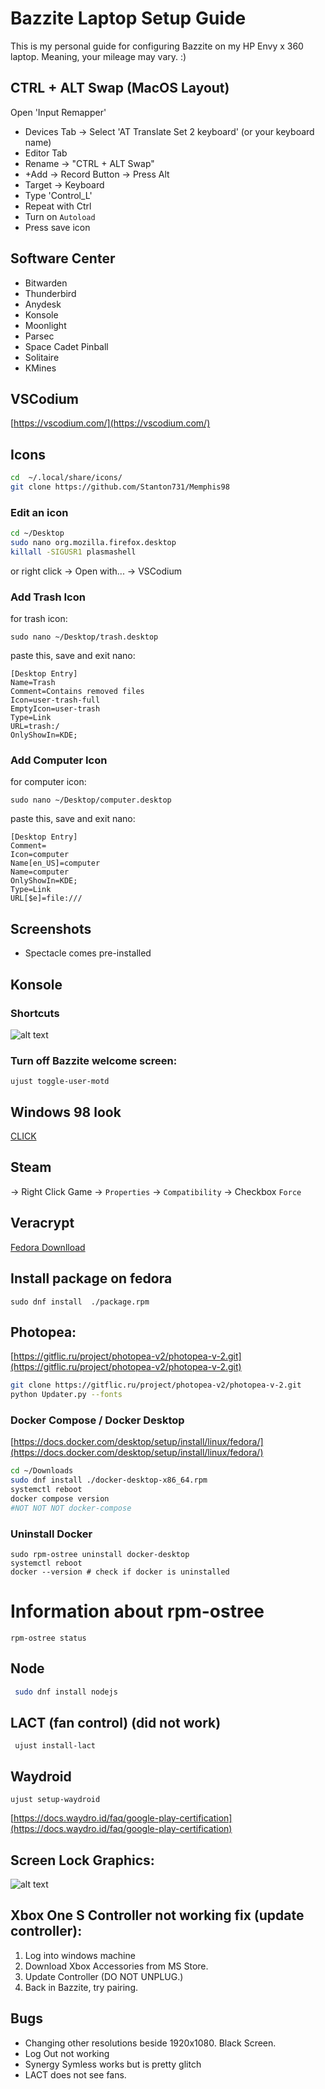 # Bazzite Laptop Setup Guide

This is my personal guide for configuring Bazzite on my HP Envy x 360 laptop. Meaning, your mileage may vary. :)

## CTRL + ALT Swap (MacOS Layout)
Open 'Input Remapper' 
- Devices Tab -> Select 'AT Translate Set 2 keyboard' (or your keyboard name)
- Editor Tab
- Rename -> "CTRL + ALT Swap"
- +Add -> Record Button -> Press Alt
- Target -> Keyboard
- Type 'Control_L'
- Repeat with Ctrl
- Turn on `Autoload`
- Press save icon

## Software Center
- Bitwarden
- Thunderbird
- Anydesk
- Konsole
- Moonlight
- Parsec
- Space Cadet Pinball
- Solitaire
- KMines

## VSCodium
[https://vscodium.com/](https://vscodium.com/)

## Icons
```bash
cd  ~/.local/share/icons/
git clone https://github.com/Stanton731/Memphis98
```
### Edit an icon
```bash
cd ~/Desktop
sudo nano org.mozilla.firefox.desktop
killall -SIGUSR1 plasmashell
```
or 
right click -> Open with... -> VSCodium

### Add Trash Icon 
for trash icon:
```
sudo nano ~/Desktop/trash.desktop
```
paste this, save and exit nano:
```
[Desktop Entry]
Name=Trash
Comment=Contains removed files
Icon=user-trash-full
EmptyIcon=user-trash
Type=Link
URL=trash:/
OnlyShowIn=KDE;
```
### Add Computer Icon
for computer icon:
```
sudo nano ~/Desktop/computer.desktop
```
paste this, save and exit nano:
```
[Desktop Entry]
Comment=
Icon=computer 
Name[en_US]=computer
Name=computer
OnlyShowIn=KDE;
Type=Link
URL[$e]=file:///
```

## Screenshots
- Spectacle comes pre-installed

## Konsole
### Shortcuts
![alt text](image.png)

### Turn off Bazzite welcome screen:
`ujust toggle-user-motd`

## Windows 98 look
[CLICK](https://www.reddit.com/r/unixporn/comments/11britw/kde_went_full_on_classic_windows_style/#lightbox)

## Steam
-> Right Click Game -> `Properties` -> `Compatibility` -> Checkbox `Force`

## Veracrypt
[Fedora Downlload](https://www.veracrypt.fr/en/Downloads.html)

## Install package on fedora
`sudo dnf install  ./package.rpm`

## Photopea:
[https://gitflic.ru/project/photopea-v2/photopea-v-2.git](https://gitflic.ru/project/photopea-v2/photopea-v-2.git)
```bash
git clone https://gitflic.ru/project/photopea-v2/photopea-v-2.git
python Updater.py --fonts
```


### Docker Compose / Docker Desktop
[https://docs.docker.com/desktop/setup/install/linux/fedora/](https://docs.docker.com/desktop/setup/install/linux/fedora/)
```bash
cd ~/Downloads
sudo dnf install ./docker-desktop-x86_64.rpm
systemctl reboot
docker compose version
#NOT NOT NOT docker-compose
```
### Uninstall Docker
```
sudo rpm-ostree uninstall docker-desktop
systemctl reboot
docker --version # check if docker is uninstalled
```
### 

# Information about rpm-ostree
```
rpm-ostree status
```

## Node
```bash
 sudo dnf install nodejs
```

## LACT (fan control) (did not work)
```
 ujust install-lact 
```

## Waydroid
```
ujust setup-waydroid
```
[https://docs.waydro.id/faq/google-play-certification](https://docs.waydro.id/faq/google-play-certification)

## Screen Lock Graphics:
![alt text](image-1.png)

## Xbox One S Controller not working fix (update controller):
1. Log into windows machine
2. Download Xbox Accessories from MS Store.
3. Update Controller (DO NOT UNPLUG.)
4. Back in Bazzite, try pairing.

## Bugs
- Changing other resolutions beside 1920x1080. Black Screen.
- Log Out not working
- Synergy Symless works but is pretty glitch
- LACT does not see fans.